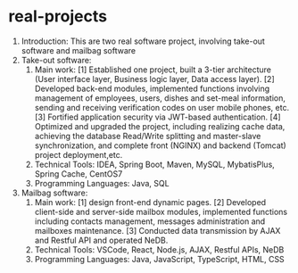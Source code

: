 # real-projects
1. Introduction: This are two real software project, involving take-out software and mailbag software
2. Take-out software:
   1) Main work:
      [1] Established one project, built a 3-tier architecture (User interface layer, Business logic layer, Data access layer).
      [2] Developed back-end modules, implemented functions involving management of employees, users, dishes and set-meal information, sending and receiving verification codes on user mobile phones, etc.
      [3] Fortified application security via  JWT-based authentication.
      [4] Optimized and upgraded the project, including realizing cache data, achieving the database Read/Write splitting and master-slave synchronization, and complete front (NGINX) and backend (Tomcat) project deployment,etc.
   2) Technical Tools: IDEA, Spring Boot, Maven, MySQL, MybatisPlus, Spring Cache, CentOS7
   3) Programming Languages: Java, SQL
3. Mailbag software:
   1) Main work:
     [1] design front-end dynamic pages.
     [2] Developed client-side and server-side mailbox modules, implemented functions including contacts management, messages administration and mailboxes maintenance.
     [3] Conducted data transmission by AJAX and Restful API and operated NeDB.
   2) Technical Tools: VSCode, React, Node.js, AJAX, Restful APIs, NeDB
   3) Programming Languages: Java, JavaScript, TypeScript, HTML, CSS
      
